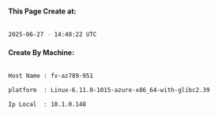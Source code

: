 
   
#### This Page Create at:

```bash

2025-06-27 - 14:40:22 UTC

```

#### Create By Machine:

```bash

Host Name : fv-az789-951

platform  : Linux-6.11.0-1015-azure-x86_64-with-glibc2.39

Ip Local  : 10.1.0.148

```

